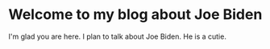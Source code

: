 # Welcome to my blog about Joe Biden

I'm glad you are here. I plan to talk about Joe Biden. He is a cutie.

